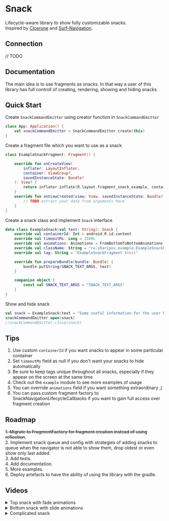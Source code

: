 # Snack

Lifecycle-aware library to show fully customizable snacks.  
Inspired by [Cicerone](https://github.com/terrakok/Cicerone) and [Surf-Navigation](https://github.com/surfstudio/SurfAndroidStandard/tree/dev/G-0.5.0/navigation).

## Connection
  // TODO
  
## Documentation

The main idea is to use fragments as snacks. In that way a user of this library has full controll of creating, rendering, showing and hiding snacks. 

## Quick Start

Create `SnackCommandEmitter` using creator function in `SnackCommandEmitter`

```kotlin
class App: Application() {
    val snackCommandEmitter = SnackCommandEmitter.create(this)
}
```


Create a fragment file which you want to use as a snack

```kotlin
class ExampleSnackFragment: Fragment() {

    override fun onCreateView(
        inflater: LayoutInflater,
        container: ViewGroup?,
        savedInstanceState: Bundle?
    ): View? {
        return inflater.inflate(R.layout.fragment_snack_example, container, false)
    }
    override fun onViewCreated(view: View, savedInstanceState: Bundle?) {
        // TODO extract your data from arguments here
    }
}
```

Create a snack class and implement `Snack` interface
```kotlin
data class ExampleSnack(val text: String): Snack {
    override val containerId: Int = android.R.id.content  
    override val timeoutMs: Long = 1500L 
    override val animations: Animations = FromBottomToBottomAnimations
    override val className: String = "ru.sharipov.example.ExampleSnackFragment"
    override val tag: String = "ExampleSnackFragment $text"

    override fun prepareBundle(bundle: Bundle) {
        bundle.putString(SNACK_TEXT_ARGS, text)
    }

    companion object {
        const val SNACK_TEXT_ARGS = "SNACK_TEXT_ARGS"
    }
}
```
Show and hide snack
```kotlin
val snack = ExampleSnack(text = "Some useful information for the user here")
snackCommandEmitter.open(snack)
//snackCommandEmitter.close(snack)
```

## Tips
1. Use custom `containerId` if you want snacks to appear in some particular container
2. Set `timeoutMs` field as null if you don't want your snacks to hide automatically
3. Be sure to keep tags unique throughout all snacks, especially if they appear on the screen at the same time
4. Check out the `example` module to see more examples of usage
5. You can override `animations` field if you want something extraordinary ;)
6. You can pass custom fragment factory to SnackNavigationLifecycleCallbacks if you want to gain full access over fragment creation

## Roadmap

~~1. Migrate to FragmentFactory for fragment creation instead of using reflection~~.   
2. Implement snack queue and config with strategies of adding snacks to queue when the navigator is not able to show them, drop oldest or even show only last added.   
3. Add tests.  
4. Add documentation.  
5. More examples.  
6. Deploy artefacts to have the ability of using the library with the gradle.  

## Videos
<details>
  <summary>Top snack with fade animations</summary>
  
  https://user-images.githubusercontent.com/35849702/160282434-e80dadcb-b102-45d0-bda4-8c7441cc5177.mp4
  
</details>

<details>
  <summary>Bottom snack with slide animations</summary>
 
  https://user-images.githubusercontent.com/35849702/160282436-f08c4b83-da59-4147-b436-fe467073cf5f.mp4
  
</details>


<details>
  <summary>Complicated snack</summary>
  
  
   It has it's own state, no timeout and it is shown in custom container
 
  https://user-images.githubusercontent.com/35849702/160282438-21244a17-fca3-412f-9f9a-adbd8c5114cf.mp4
  
</details>
